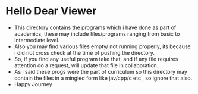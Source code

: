 # Hello Dear Viewer 
- This directory contains the programs which i have done as part of academics, these may include files/programs ranging from basic to intermediate level.
- Also you may find various files empty/ not running properly, its because i did not cross check at the time of pushing the directory.
- So, if you find any useful  program take that, and if any file requires attention do a request, will update that file in collaboration.
- As i said these progs were the part of curriculum so this directory may contain the files in a mingled form like jav/cpp/c etc , so ignore that also.
- Happy Journey 
